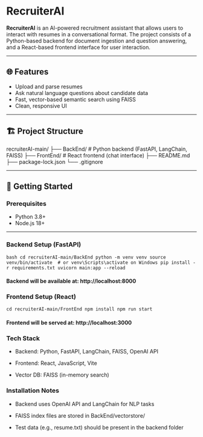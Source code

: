 # RecruiterAI

**RecruiterAI** is an AI-powered recruitment assistant that allows users to interact with resumes in a conversational format. The project consists of a Python-based backend for document ingestion and question answering, and a React-based frontend interface for user interaction.

---

## 🌐 Features

- Upload and parse resumes
- Ask natural language questions about candidate data
- Fast, vector-based semantic search using FAISS
- Clean, responsive UI

---

## 🏗️ Project Structure
recruiterAI-main/
├── BackEnd/ # Python backend (FastAPI, LangChain, FAISS)
├── FrontEnd/ # React frontend (chat interface)
├── README.md
├── package-lock.json
└── .gitignore


---

## 🚀 Getting Started

### Prerequisites

- Python 3.8+
- Node.js 18+

---

### Backend Setup (FastAPI)

``bash
cd recruiterAI-main/BackEnd
python -m venv venv
source venv/bin/activate  # or venv\Scripts\activate on Windows
pip install -r requirements.txt
uvicorn main:app --reload``

#### Backend will be available at: http://localhost:8000

### Frontend Setup (React)

``cd recruiterAI-main/FrontEnd
npm install
npm run start``

#### Frontend will be served at: http://localhost:3000

### Tech Stack
  
  - Backend: Python, FastAPI, LangChain, FAISS, OpenAI API

  - Frontend: React, JavaScript, Vite

  - Vector DB: FAISS (in-memory search)


### Installation Notes

  -  Backend uses OpenAI API and LangChain for NLP tasks

  -  FAISS index files are stored in BackEnd/vectorstore/

  -  Test data (e.g., resume.txt) should be present in the backend folder

